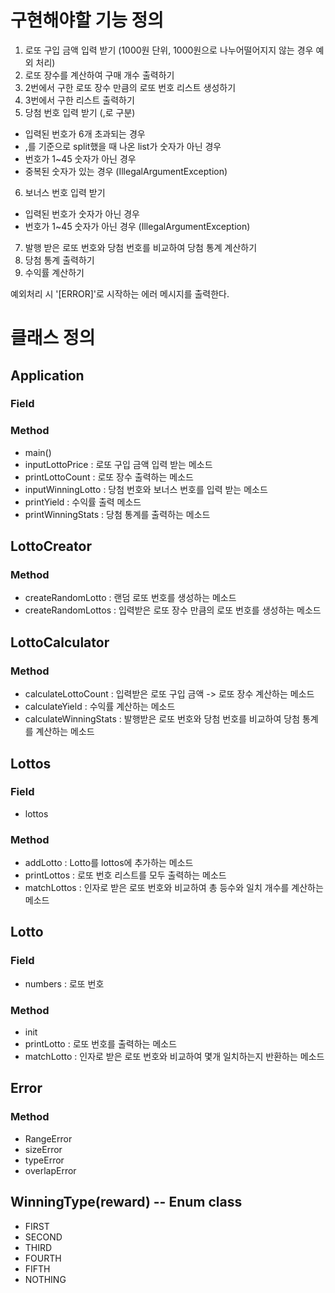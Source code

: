 # 구현해야할 기능 정의
1. 로또 구입 금액 입력 받기 (1000원 단위, 1000원으로 나누어떨어지지 않는 경우 예외 처리)
2. 로또 장수를 계산하여 구매 개수 출력하기
3. 2번에서 구한 로또 장수 만큼의 로또 번호 리스트 생성하기
4. 3번에서 구한 리스트 출력하기
5. 당첨 번호 입력 받기 (,로 구분)
- 입력된 번호가 6개 초과되는 경우
- ,를 기준으로 split했을 때 나온 list가 숫자가 아닌 경우
- 번호가 1~45 숫자가 아닌 경우
- 중복된 숫자가 있는 경우 (IllegalArgumentException)
6. 보너스 번호 입력 받기
- 입력된 번호가 숫자가 아닌 경우
- 번호가 1~45 숫자가 아닌 경우 (IllegalArgumentException)
7. 발행 받은 로또 번호와 당첨 번호를 비교하여 당첨 통계 계산하기
8. 당첨 통계 출력하기
9. 수익률 계산하기

예외처리 시 '[ERROR]'로 시작하는 에러 메시지를 출력한다.

# 클래스 정의
## Application
### Field
### Method
- main()
- inputLottoPrice : 로또 구입 금액 입력 받는 메소드
- printLottoCount : 로또 장수 출력하는 메소드
- inputWinningLotto : 당첨 번호와 보너스 번호를 입력 받는 메소드
- printYield : 수익률 출력 메소드
- printWinningStats : 당첨 통계를 출력하는 메소드

## LottoCreator
### Method
- createRandomLotto : 랜덤 로또 번호를 생성하는 메소드
- createRandomLottos : 입력받은 로또 장수 만큼의 로또 번호를 생성하는 메소드

## LottoCalculator
### Method
- calculateLottoCount : 입력받은 로또 구입 금액 -> 로또 장수 계산하는 메소드
- calculateYield : 수익률 계산하는 메소드
- calculateWinningStats : 발행받은 로또 번호와 당첨 번호를 비교하여 당첨 통계를 계산하는 메소드

## Lottos
### Field
- lottos
### Method
- addLotto : Lotto를 lottos에 추가하는 메소드
- printLottos : 로또 번호 리스트를 모두 출력하는 메소드
- matchLottos : 인자로 받은 로또 번호와 비교하여 총 등수와 일치 개수를 계산하는 메소드

## Lotto
### Field
- numbers : 로또 번호
### Method
- init
- printLotto : 로또 번호를 출력하는 메소드
- matchLotto : 인자로 받은 로또 번호와 비교하여 몇개 일치하는지 반환하는 메소드

## Error
### Method
- RangeError
- sizeError
- typeError
- overlapError

## WinningType(reward) -- Enum class
- FIRST
- SECOND
- THIRD
- FOURTH
- FIFTH
- NOTHING
